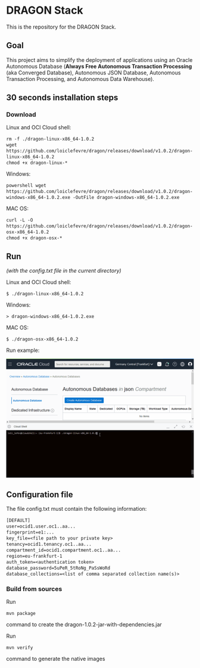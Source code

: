 # DRAGON Stack
This is the repository for the DRAGON Stack.

## Goal
This project aims to simplify the deployment of applications using an Oracle Autonomous Database (__Always Free Autonomous Transaction Processing__ (aka Converged Database), Autonomous JSON Database, Autonomous Transaction Processing, and Autonomous Data Warehouse).

## 30 seconds installation steps

### Download
Linux and OCI Cloud shell:
```
rm -f ./dragon-linux-x86_64-1.0.2
wget https://github.com/loiclefevre/dragon/releases/download/v1.0.2/dragon-linux-x86_64-1.0.2
chmod +x dragon-linux-*
```
Windows:
```
powershell wget https://github.com/loiclefevre/dragon/releases/download/v1.0.2/dragon-windows-x86_64-1.0.2.exe -OutFile dragon-windows-x86_64-1.0.2.exe
```
MAC OS:
```
curl -L -O https://github.com/loiclefevre/dragon/releases/download/v1.0.2/dragon-osx-x86_64-1.0.2
chmod +x dragon-osx-*
```

## Run
*(with the config.txt file in the current directory)*

Linux and OCI Cloud shell:
```
$ ./dragon-linux-x86_64-1.0.2
```

Windows:
```
> dragon-windows-x86_64-1.0.2.exe
```

MAC OS:
```
$ ./dragon-osx-x86_64-1.0.2
```

Run example:

![Run](/www/dragon_cloud_shell.gif)

## Configuration file
The file config.txt must contain the following information:

```
[DEFAULT]
user=ocid1.user.oc1..aa...
fingerprint=e1:...
key_file=<file path to your private key>
tenancy=ocid1.tenancy.oc1..aa...
compartment_id=ocid1.compartment.oc1..aa...
region=eu-frankfurt-1
auth_token=<authentication token>
database_password=5uPeR_5tRoNg_PaSsWoRd
database_collections=<list of comma separated collection name(s)>
```

### Build from sources
Run 
```
mvn package
```
command to create the dragon-1.0.2-jar-with-dependencies.jar

Run
```
mvn verify
```
command to generate the native images
